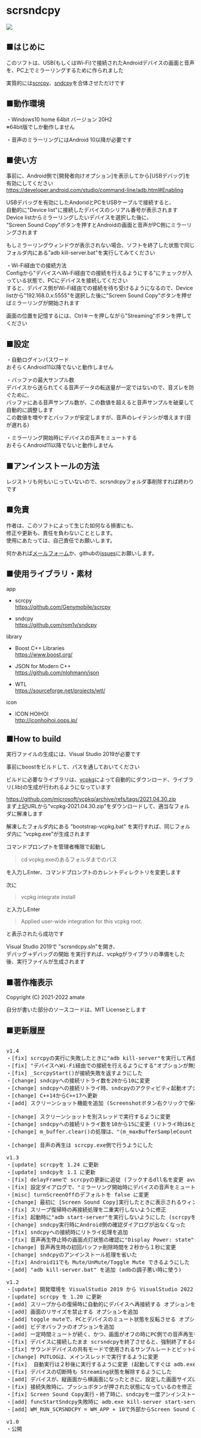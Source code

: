 
# scrsndcpy

![](https://raw.githubusercontent.com/amate/scrsndcpy/images/images/ss2.png)

## ■はじめに
このソフトは、USB(もしくはWi-Fi)で接続されたAndroidデバイスの画面と音声を、PC上でミラーリングするために作られました

実質的には[scrcpy](https://github.com/Genymobile/scrcpy)、[sndcpy](https://github.com/rom1v/sndcpy)を合体させただけです  

## ■動作環境
・Windows10 home 64bit バージョン 20H2  
※64bit版でしか動作しません

・音声のミラーリングにはAndroid 10以降が必要です

## ■使い方

事前に、Android側で[開発者向けオプション]を表示してから[USBデバッグ]を有効にしてください  
https://developer.android.com/studio/command-line/adb.html#Enabling

USBデバッグを有効にしたAndoridとPCをUSBケーブルで接続すると、  
自動的に"Device list"に接続したデバイスのシリアル番号が表示されます  
Device listからミラーリングしたいデバイスを選択した後に、  
"Screen Sound Copy"ボタンを押すとAndroidの画面と音声がPC側にミラーリングされます

もしミラーリングウィンドウが表示されない場合、ソフトを終了した状態で同じフォルダ内にある"adb kill-server.bat"を実行してみてください

・Wi-Fi経由での接続方法  
Configから"デバイスへWi-Fi経由での接続を行えるようにする"にチェックが入っている状態で、PCにデバイスを接続してください  
すると、デバイス側がWi-Fi経由での接続を待ち受けるようになるので、Device listから"192.168.0.x:5555"を選択した後に"Screen Sound Copy"ボタンを押せばミラーリングが開始されます  

画面の位置を記憶するには、Ctrlキーを押しながら"Streaming"ボタンを押してください

## ■設定

・自動ログインパスワード  
おそらくAndroid11以降でないと動作しません

・バッファの最大サンプル数  
デバイスから送られてくる音声データの転送量が一定ではないので、音ズレを防ぐために、  
バッファにある音声サンプル数が、この数値を超えると音声サンプルを破棄して自動的に調整します  
この数値を増やすとバッファが安定しますが、音声のレイテンシが増えます(音が遅れる)

・ミラーリング開始時にデバイスの音声をミュートする  
おそらくAndroid11以降でないと動作しません


## ■アンインストールの方法
レジストリも何もいじっていないので、scrsndcpyフォルダ事削除すれば終わりです

## ■免責
作者は、このソフトによって生じた如何なる損害にも、  
修正や更新も、責任を負わないこととします。  
使用にあたっては、自己責任でお願いします。  
 
何かあれば[メールフォーム](https://ws.formzu.net/fgen/S37403840/)か、githubの[issues](https://github.com/amate/scrsndcpy/issues)にお願いします。  


## ■使用ライブラリ・素材

app  

- scrcpy  
https://github.com/Genymobile/scrcpy

- sndcpy  
https://github.com/rom1v/sndcpy

library

- Boost C++ Libraries  
https://www.boost.org/

- JSON for Modern C++  
https://github.com/nlohmann/json

- WTL  
https://sourceforge.net/projects/wtl/

icon
- ICON HOIHOI  
http://iconhoihoi.oops.jp/

## ■How to build
実行ファイルの生成には、Visual Studio 2019が必要です  

事前にboostをビルドして、パスを通しておいてください

ビルドに必要なライブラリは、[vcpkg](https://github.com/microsoft/vcpkg)によって自動的にダウンロード、ライブラリ(.lib)の生成が行われるようになっています

https://github.com/microsoft/vcpkg/archive/refs/tags/2021.04.30.zip  
まず上記URLから"vcpkg-2021.04.30.zip"をダウンロードして、適当なフォルダに解凍します

解凍したフォルダ内にある "bootstrap-vcpkg.bat" を実行すれば、同じフォルダ内に "vcpkg.exe"が生成されます

コマンドプロンプトを管理者権限で起動し

>cd vcpkg.exeのあるフォルダまでのパス

を入力しEnter、コマンドプロンプトのカレントディレクトリを変更します

次に
>vcpkg integrate install

と入力しEnter

>Applied user-wide integration for this vcpkg root.

と表示されたら成功です

Visual Studio 2019で "scrsndcpy.sln"を開き、  
デバッグ->デバッグの開始 を実行すれば、vcpkgがライブラリの準備をした後、実行ファイルが生成されます

## ■著作権表示
Copyright (C) 2021-2022 amate

自分が書いた部分のソースコードは、MIT Licenseとします

## ■更新履歴

<pre>

v1.4
・[fix] scrcpyの実行に失敗したときに"adb kill-server"を実行して再度リトライするようにした
・[fix] "デバイスへWi-Fi経由での接続を行えるようにする"オプションが無効でも実行されていたのを修正
・[fix] _ScrcpyStart()が接続失敗を返すようにした
・[change] sndcpyへの接続リトライ数を20から10に変更
・[change] sndcpyへの接続リトライ時、sndcpyのアクティビティ起動オプションに "--activity-clear-top"を追加
・[change] C++14からC++17へ更新
・[add] スクリーンショット機能を追加 (Screenshotボタン右クリックで保存先フォルダを開きます)

・[change] スクリーンショットを別スレッドで実行するように変更
・[change] sndcpyへの接続リトライ数を10から15に変更 (リトライ時は6とか7回目に接続されることがあるので)
・[change] m_buffer.clear()の処理は、"(m_maxBufferSampleCount * 3) < maxSample"となったときに変更 (今までより早くバッファがクリアされるようになった)

・[change] 音声の再生は scrcpy.exe側で行うようにした

v1.3
・[update] scrcpyを 1.24 に更新
・[update] sndcpyを 1.1 に更新
・[fix] delayFrameで scrcpyの更新に追従 (フックするdll名を変更 avutil-56.dll -> avutil-57.dll)
・[fix] 設定ダイアログで、"ミラーリング開始時にデバイスの音声をミュートする"設定が保存されなかったのを修正
・[misc] turnScreenOffのデフォルトを false に変更
・[change] 最初に [Screen Sound Copy]実行したときに表示されるウィンドウの位置を変更 (タイトルバーがモニター外に隠れないようにした)
・[fix] スリープ復帰時の再接続処理を二重実行しないように修正
・[fix] 起動時に"adb start-server"を実行しないようにした (scrcpyを更新すると起動しなくなってしまうので)
・[change] sndcpy実行時にAndroid側の確認ダイアログが出なくなった
・[fix] sndcpyへの接続時にリトライ処理を追加
・[fix] 音声再生停止時の画面点灯状態の確認に"Display Power: state"から"mWakefulness=Awake"かどう確認するように変更
・[change] 音声再生時の初回バッファ削除時間を２秒から１秒に変更
・[change] sndcpyのアンインストール処理を省いた
・[fix] Android11でも Mute/UnMute/Toggle Mute できるようにした
・[add] "adb kill-server.bat" を追加 (adbの調子悪い時に使う)

v1.2
・[update] 開発環境を VisualStudio 2019 から VisualStudio 2022 へ移行
・[update] scrcpy を 1.20 に更新
・[add] スリープからの復帰時に自動的にデバイスへ再接続する オプションを追加
・[add] 画面のリサイズを禁止する オプションを追加
・[add] toggle muteで、PCとデバイスのミュート状態を反転させる オプションを追加
・[add] ビデオバッファのオプションを追加
・[add] 一定時間ミュートが続く、かつ、画面がオフの時にPC側での音声再生を止めるようにした (PCのスリープ移行を妨げてしまうことへの対策)
・[fix] デバイスに接続したまま scrsndcpyを終了させると、強制終了するのを修正
・[fix] サウンドデバイスの共有モードで使用されるサンプルレートとビットの深さが、"16ビット、48000 Hz"ではないときに、音の再生に失敗する問題を修正
・[change] PUTLOGは、メインスレッドで実行するように変更
・[fix]  自動実行は２秒後に実行するように変更 (起動してすぐは adb.exeの起動などでデバイスの接続が切れる場合があるので)
・[fix] デバイスの切断時も Streaming状態を解除するようにした
・[add] デバイスが、縦画面から横画面になったときに、設定した画面サイズに復帰させるようにした
・[fix] 接続失敗時に、プッシュボタンが押された状態になっているのを修正
・[fix] Screen Sound Copy実行・終了時に、sndcpyを一度アンインストールする処理を追加 (認証の自動許可処理が早くなった)
・[add] funcStartSndcpy失敗時に adb.exe kill-server start-serverする処理を追加
・[add] WM_RUN_SCRSNDCPY = WM_APP + 10で外部からScreen Sound Copyを実行できるようにした

v1.0
・公開

</pre>
